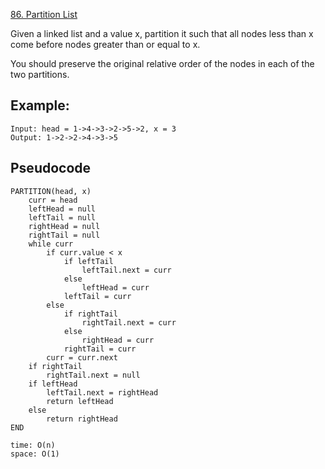 [86. Partition List](https://leetcode.com/problems/partition-list/)

Given a linked list and a value x, partition it such that all nodes less than x come before nodes greater than or equal to x.

You should preserve the original relative order of the nodes in each of the two partitions.

## Example:

```
Input: head = 1->4->3->2->5->2, x = 3
Output: 1->2->2->4->3->5
```

## Pseudocode

```
PARTITION(head, x)
    curr = head
    leftHead = null
    leftTail = null
    rightHead = null
    rightTail = null
    while curr
        if curr.value < x
            if leftTail
                leftTail.next = curr
            else
                leftHead = curr
            leftTail = curr
        else
            if rightTail
                rightTail.next = curr
            else
                rightHead = curr
            rightTail = curr
        curr = curr.next
    if rightTail
        rightTail.next = null
    if leftHead
        leftTail.next = rightHead
        return leftHead
    else
        return rightHead
END

time: O(n)
space: O(1)
```
